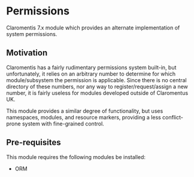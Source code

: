 # Permissions
Claromentis 7.x module which provides an alternate implementation of system permissions.

## Motivation
Claromentis has a fairly rudimentary permissions system built-in, but unfortunately, it relies on an arbitrary number to determine for which module/subsystem the permission is applicable. Since there is no central directory of these numbers, nor any way to register/request/assign a new number, it is fairly useless for modules developed outside of Claromentus UK.

This module provides a similar degree of functionality, but uses namespaces, modules, and resource markers, providing a less conflict-prone system with fine-grained control.

## Pre-requisites
This module requires the following modules be installed:
* ORM
